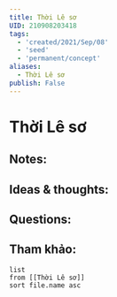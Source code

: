 ```yaml
---
title: Thời Lê sơ
UID: 210908203418
tags:
  - 'created/2021/Sep/08'
  - 'seed'
  - 'permanent/concept'
aliases:
  - Thời Lê sơ
publish: False
---
```

# Thời Lê sơ

## Notes:


## Ideas & thoughts:

## Questions:


## Tham khảo:
```dataview
list
from [[Thời Lê sơ]]
sort file.name asc
```